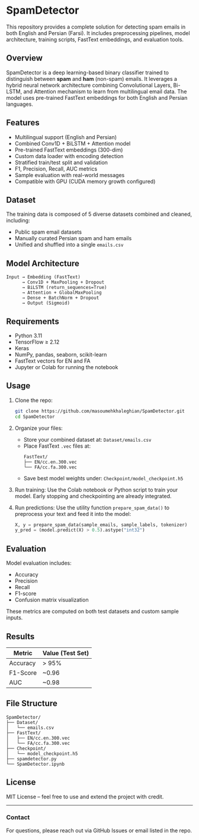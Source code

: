 # SpamDetector

This repository provides a complete solution for detecting spam emails in both English and Persian (Farsi). It includes preprocessing pipelines, model architecture, training scripts, FastText embeddings, and evaluation tools.

## Overview

SpamDetector is a deep learning-based binary classifier trained to distinguish between **spam** and **ham** (non-spam) emails. It leverages a hybrid neural network architecture combining Convolutional Layers, Bi-LSTM, and Attention mechanism to learn from multilingual email data. The model uses pre-trained FastText embeddings for both English and Persian languages.

## Features

- Multilingual support (English and Persian)
- Combined Conv1D + BiLSTM + Attention model
- Pre-trained FastText embeddings (300-dim)
- Custom data loader with encoding detection
- Stratified train/test split and validation
- F1, Precision, Recall, AUC metrics
- Sample evaluation with real-world messages
- Compatible with GPU (CUDA memory growth configured)

## Dataset

The training data is composed of 5 diverse datasets combined and cleaned, including:
- Public spam email datasets
- Manually curated Persian spam and ham emails
- Unified and shuffled into a single `emails.csv`

## Model Architecture

```
Input → Embedding (FastText)
      → Conv1D + MaxPooling + Dropout
      → BiLSTM (return_sequences=True)
      → Attention + GlobalMaxPooling
      → Dense + BatchNorm + Dropout
      → Output (Sigmoid)
```

## Requirements

- Python 3.11
- TensorFlow ≥ 2.12
- Keras
- NumPy, pandas, seaborn, scikit-learn
- FastText vectors for EN and FA
- Jupyter or Colab for running the notebook

## Usage

1. Clone the repo:
   ```bash
   git clone https://github.com/masoumehkhaleghian/SpamDetector.git
   cd SpamDetector
   ```

2. Organize your files:
   - Store your combined dataset at: `Dataset/emails.csv`
   - Place FastText `.vec` files at:
     ```
     FastText/
     ├── EN/cc.en.300.vec
     └── FA/cc.fa.300.vec
     ```
   - Save best model weights under: `Checkpoint/model_checkpoint.h5`

3. Run training:
   Use the Colab notebook or Python script to train your model. Early stopping and checkpointing are already integrated.

4. Run predictions:
   Use the utility function `prepare_spam_data()` to preprocess your text and feed it into the model:
   ```python
   X, y = prepare_spam_data(sample_emails, sample_labels, tokenizer)
   y_pred = (model.predict(X) > 0.5).astype("int32")
   ```

## Evaluation

Model evaluation includes:
- Accuracy
- Precision
- Recall
- F1-score
- Confusion matrix visualization

These metrics are computed on both test datasets and custom sample inputs.

## Results

| Metric     | Value (Test Set) |
|------------|------------------|
| Accuracy   | > 95%            |
| F1-Score   | ~0.96            |
| AUC        | ~0.98            |

## File Structure

```
SpamDetector/
├── Dataset/
│   └── emails.csv
├── FastText/
│   ├── EN/cc.en.300.vec
│   └── FA/cc.fa.300.vec
├── Checkpoint/
│   └── model_checkpoint.h5
├── spamdetector.py
└── SpamDetector.ipynb
```

## License

MIT License – feel free to use and extend the project with credit.

---

### Contact

For questions, please reach out via GitHub Issues or email listed in the repo.
